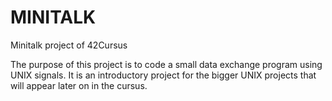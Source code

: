 # MINITALK
Minitalk project of 42Cursus

The purpose of this project is to code a small data exchange program using UNIX signals. It is an introductory project for the
bigger UNIX projects that will appear later on in the cursus.
